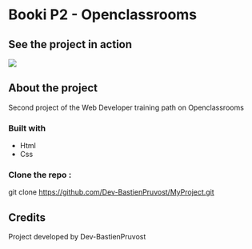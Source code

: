 # Booki P2 - Openclassrooms

## See the project in action

<a href="https://booki.pruvostbastien.fr/" target="_blank"><img src="https://img.shields.io/badge/ctrl_%2B_click_here_to_see_the_website-324050?style=for-the-badge&logo=github&logoColor=white" /></a>

## About the project

Second project of the Web Developer training path on Openclassrooms


### Built with

- Html
- Css


### Clone the repo :

git clone https://github.com/Dev-BastienPruvost/MyProject.git


## Credits

Project developed by Dev-BastienPruvost


